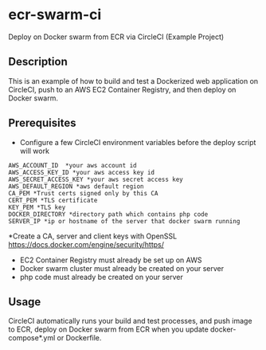 # ecr-swarm-ci
Deploy on Docker swarm from ECR via CircleCI (Example Project)

## Description

This is  an example of how to build and test a Dockerized web application on CircleCI, push to an AWS EC2 Container Registry, and then deploy on Docker swarm.


## Prerequisites

* Configure a few CircleCI environment variables before the deploy script will work
```
AWS_ACCOUNT_ID  *your aws account id
AWS_ACCESS_KEY_ID *your aws access key id
AWS_SECRET_ACCESS_KEY *your aws secret access key
AWS_DEFAULT_REGION *aws default region
CA_PEM *Trust certs signed only by this CA
CERT_PEM *TLS certificate
KEY_PEM *TLS key
DOCKER_DIRECTORY *directory path which contains php code
SERVER_IP *ip or hostname of the server that docker swarm running
```
*Create a CA, server and client keys with OpenSSL
https://docs.docker.com/engine/security/https/ 

* EC2 Container Registry must already be set up on AWS
* Docker swarm cluster must already be created on your server
* php code must already be created on your server

## Usage
CircleCI automatically runs your build and test processes, and push image to ECR, deploy on Docker swarm from ECR when you update docker-compose*.yml or Dockerfile.
